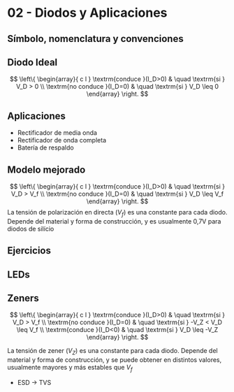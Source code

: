 # 02 - Diodos y Aplicaciones

## Símbolo, nomenclatura y convenciones

## Diodo Ideal
$$ \left\{ 
    \begin{array}{ c l }
        \textrm{conduce }(I_D>0) & \quad \textrm{si } V_D > 0 \\
        \textrm{no conduce }(I_D=0)                 & \quad \textrm{si } V_D \leq 0
    \end{array} 
\right.
$$

## Aplicaciones
- Rectificador de media onda
- Rectificador de onda completa
- Batería de respaldo

## Modelo mejorado

$$ \left\{ 
    \begin{array}{ c l }
        \textrm{conduce }(I_D>0) & \quad \textrm{si } V_D > V_f \\
        \textrm{no conduce }(I_D=0)                 & \quad \textrm{si } V_D \leq V_f
    \end{array} 
\right.
$$
La tensión de polarización en directa ($V_f$) es una constante para cada diodo. Depende del material y forma de construcción, y es usualmente 0,7V para diodos de silício

## Ejercicios

## LEDs

## Zeners

$$ \left\{ 
    \begin{array}{ c l }
        \textrm{conduce }(I_D>0) & \quad \textrm{si } V_D > V_f \\
        \textrm{no conduce }(I_D=0)                 & \quad \textrm{si } -V_Z < V_D \leq V_f \\
        \textrm{conduce }(I_D<0)                 & \quad \textrm{si } V_D \leq -V_Z
    \end{array} 
\right.
$$

La tensión de zener ($V_Z$) es una constante para cada diodo. Depende del material y forma de construcción, y se puede obtener en distintos valores, usualmente mayores y más estables que $V_f$

- ESD -> TVS